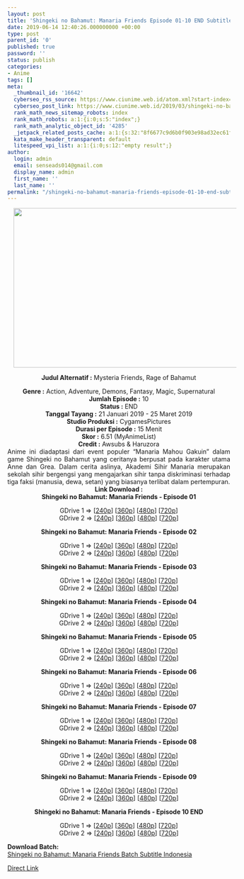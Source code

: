 ```yaml
---
layout: post
title: 'Shingeki no Bahamut: Manaria Friends Episode 01-10 END Subtitle Indonesia'
date: 2019-06-14 12:40:26.000000000 +00:00
type: post
parent_id: '0'
published: true
password: ''
status: publish
categories:
- Anime
tags: []
meta:
  _thumbnail_id: '16642'
  cyberseo_rss_source: https://www.ciunime.web.id/atom.xml?start-index=3751&max-results=150
  cyberseo_post_link: https://www.ciunime.web.id/2019/03/shingeki-no-bahamut-manaria-friends.html
  rank_math_news_sitemap_robots: index
  rank_math_robots: a:1:{i:0;s:5:"index";}
  rank_math_analytic_object_id: '4285'
  _jetpack_related_posts_cache: a:1:{s:32:"8f6677c9d6b0f903e98ad32ec61f8deb";a:2:{s:7:"expires";i:1658000559;s:7:"payload";a:0:{}}}
  kata_make_header_transparent: default
  litespeed_vpi_list: a:1:{i:0;s:12:"empty result";}
author:
  login: admin
  email: senseads014@gmail.com
  display_name: admin
  first_name: ''
  last_name: ''
permalink: "/shingeki-no-bahamut-manaria-friends-episode-01-10-end-subtitle-indonesia/"
---
```

<div style="text-align: center;">
<div style="text-align: left;">
<div class="separator" style="clear: both; text-align: center;"><a href="https://1.bp.blogspot.com/-qxkT-qNa2iI/XFbth_eZc5I/AAAAAAAAJj0/Kw514ICTjX4ASrM9vGcXBCqU4O4-4DHZQCLcBGAs/s1600/Manaria%2BFriends.jpg" imageanchor="1" style="margin-left: 1em; margin-right: 1em;"><img border="0" data-original-height="720" data-original-width="1280" height="360" src="{{ site.baseurl }}/assets/2019/06/Manaria%2BFriends.jpg" width="640" /></a></div>
<p></div>
<p><b>Judul</b><b><b> Alternatif</b> :</b> Mysteria Friends, Rage of Bahamut</div>
<div style="text-align: center;"><b><b>Genre :</b></b> Action, Adventure, Demons, Fantasy, Magic, Supernatural</div>
<div style="text-align: center;"><b>Jumlah Episode :</b> 10<br /><b>Status :</b> END<br /><b>Tanggal Tayang :</b> 21 Januari 2019 - 25 Maret 2019<br /><b>Studio Produksi :</b> CygamesPictures<br /><b>Durasi per Episode :</b> 15 Menit</div>
<div style="text-align: center;"><b>Skor :</b> 6.51 (MyAnimeList)<br /><b>Credit :</b> Awsubs &amp; Haruzora</div>
<div style="text-align: center;"></div>
<div style="text-align: justify;">Anime ini diadaptasi dari event populer “Manaria Mahou Gakuin” dalam game Shingeki no Bahamut yang ceritanya berpusat pada karakter utama Anne dan Grea. Dalam cerita aslinya, Akademi Sihir Manaria merupakan sekolah sihir bergengsi yang mengajarkan sihir tanpa diskriminasi terhadap tiga faksi (manusia, dewa, setan) yang biasanya terlibat dalam pertempuran.</div>
<div style="text-align: justify;"></div>
<div style="text-align: justify;"></div>
<div style="text-align: center;"><b>Link Download :</b></div>
<div style="text-align: center;"><b>Shingeki no Bahamut: Manaria Friends - Episode 01</b></p>
<div style="text-align: center;">GDrive 1 =&gt; [<a href="http://wishes2.com/UKPcK" target="_blank" rel="noopener">240p</a>] [<a href="http://wishes2.com/ILng" target="_blank" rel="noopener">360p</a>] [<a href="http://wishes2.com/5Cft" target="_blank" rel="noopener">480p</a>] [<a href="http://wishes2.com/8UjEs" target="_blank" rel="noopener">720p</a>]<br />GDrive 2 =&gt; [<a href="http://wishes2.com/JsrJp" target="_blank" rel="noopener">240p</a>] [<a href="http://wishes2.com/9UrpU" target="_blank" rel="noopener">360p</a>] [<a href="http://wishes2.com/D2d0z" target="_blank" rel="noopener">480p</a>] [<a href="http://wishes2.com/GZdsw" target="_blank" rel="noopener">720p</a>]</p>
<p><b>Shingeki no Bahamut: Manaria Friends - Episode 02</b></p>
<p>GDrive 1 =&gt; [<a href="http://wishes2.com/jkSLt" target="_blank" rel="noopener">240p</a>] [<a href="http://wishes2.com/AU9i" target="_blank" rel="noopener">360p</a>] [<a href="http://wishes2.com/jocXc" target="_blank" rel="noopener">480p</a>] [<a href="http://wishes2.com/DsiE" target="_blank" rel="noopener">720p</a>]<br />GDrive 2 =&gt; [<a href="http://wishes2.com/Skvf" target="_blank" rel="noopener">240p</a>] [<a href="http://wishes2.com/EOyd" target="_blank" rel="noopener">360p</a>] [<a href="http://wishes2.com/bo8ms" target="_blank" rel="noopener">480p</a>] [<a href="http://wishes2.com/FIv6A" target="_blank" rel="noopener">720p</a>]</p>
<p><b>Shingeki no Bahamut: Manaria Friends - Episode 03</b></p>
<p>GDrive 1 =&gt; [<a href="http://wishes2.com/RcMr" target="_blank" rel="noopener">240p</a>] [<a href="http://wishes2.com/5X8T6" target="_blank" rel="noopener">360p</a>] [<a href="http://wishes2.com/enCy" target="_blank" rel="noopener">480p</a>] [<a href="http://wishes2.com/BGtk" target="_blank" rel="noopener">720p</a>]<br />GDrive 2 =&gt; [<a href="http://wishes2.com/fkaUx" target="_blank" rel="noopener">240p</a>] [<a href="http://wishes2.com/t8LIB" target="_blank" rel="noopener">360p</a>] [<a href="http://wishes2.com/NvlG" target="_blank" rel="noopener">480p</a>] [<a href="http://wishes2.com/Ti7Tb" target="_blank" rel="noopener">720p</a>]</p>
<p><b>Shingeki no Bahamut: Manaria Friends - Episode 04</b></p>
<p>GDrive 1 =&gt; [<a href="http://wishes2.com/GciC4" target="_blank" rel="noopener">240p</a>] [<a href="http://wishes2.com/kbgV" target="_blank" rel="noopener">360p</a>] [<a href="http://wishes2.com/i9a8" target="_blank" rel="noopener">480p</a>] [<a href="http://wishes2.com/ofXi0" target="_blank" rel="noopener">720p</a>]<br />GDrive 2 =&gt; [<a href="http://wishes2.com/PwbP" target="_blank" rel="noopener">240p</a>] [<a href="http://wishes2.com/psGM6" target="_blank" rel="noopener">360p</a>] [<a href="http://wishes2.com/2V9x" target="_blank" rel="noopener">480p</a>] [<a href="http://wishes2.com/a5BVp" target="_blank" rel="noopener">720p</a>]</p>
<p><b>Shingeki no Bahamut: Manaria Friends - Episode 05</b></p>
<p>GDrive 1 =&gt; [<a href="https://wishes2.com/tlprT" target="_blank" rel="noopener">240p</a>] [<a href="https://wishes2.com/ABSM6" target="_blank" rel="noopener">360p</a>] [<a href="https://wishes2.com/T0gxL" target="_blank" rel="noopener">480p</a>] [<a href="https://wishes2.com/wQHCh" target="_blank" rel="noopener">720p</a>]<br />GDrive 2 =&gt; [<a href="https://wishes2.com/k2UqR" target="_blank" rel="noopener">240p</a>] [<a href="https://wishes2.com/CL3v" target="_blank" rel="noopener">360p</a>] [<a href="https://wishes2.com/hUaFG" target="_blank" rel="noopener">480p</a>] [<a href="https://wishes2.com/kZ8vd" target="_blank" rel="noopener">720p</a>]</p>
<p><b>Shingeki no Bahamut: Manaria Friends - Episode 06</b></p>
<p>GDrive 1 =&gt; [<a href="https://wishes2.com/GhEtU" target="_blank" rel="noopener">240p</a>] [<a href="https://wishes2.com/HYAM" target="_blank" rel="noopener">360p</a>] [<a href="https://wishes2.com/S6Ig" target="_blank" rel="noopener">480p</a>] [<a href="https://wishes2.com/IcMcK" target="_blank" rel="noopener">720p</a>]<br />GDrive 2 =&gt; [<a href="https://wishes2.com/Qau8F" target="_blank" rel="noopener">240p</a>] [<a href="https://wishes2.com/n2L9g" target="_blank" rel="noopener">360p</a>] [<a href="https://wishes2.com/fOrEX" target="_blank" rel="noopener">480p</a>] [<a href="https://wishes2.com/6J8k" target="_blank" rel="noopener">720p</a>]</p>
<p><b>Shingeki no Bahamut: Manaria Friends - Episode 07</b></p>
<p>GDrive 1 =&gt; [<a href="https://wishes2.com/mF6Vl" target="_blank" rel="noopener">240p</a>] [<a href="https://wishes2.com/pr7BL" target="_blank" rel="noopener">360p</a>] [<a href="https://wishes2.com/K6LQK" target="_blank" rel="noopener">480p</a>] [<a href="https://wishes2.com/83NJ" target="_blank" rel="noopener">720p</a>]<br />GDrive 2 =&gt; [<a href="https://wishes2.com/5mUvI" target="_blank" rel="noopener">240p</a>] [<a href="https://wishes2.com/X1H4" target="_blank" rel="noopener">360p</a>] [<a href="https://wishes2.com/b7Hv" target="_blank" rel="noopener">480p</a>] [<a href="https://wishes2.com/sSAnp" target="_blank" rel="noopener">720p</a>]</p>
<p><b>Shingeki no Bahamut: Manaria Friends - Episode 08</b></p>
<p>GDrive 1 =&gt; [<a href="https://wishes2.com/bDVX" target="_blank" rel="noopener">240p</a>] [<a href="https://wishes2.com/OXh4" target="_blank" rel="noopener">360p</a>] [<a href="https://wishes2.com/h4Uo" target="_blank" rel="noopener">480p</a>] [<a href="https://wishes2.com/Erlw" target="_blank" rel="noopener">720p</a>]<br />GDrive 2 =&gt; [<a href="https://wishes2.com/RFqH" target="_blank" rel="noopener">240p</a>] [<a href="https://wishes2.com/t0GA" target="_blank" rel="noopener">360p</a>] [<a href="https://wishes2.com/wbT2" target="_blank" rel="noopener">480p</a>] [<a href="https://wishes2.com/xWEua" target="_blank" rel="noopener">720p</a>]</p>
<p><b>Shingeki no Bahamut: Manaria Friends - Episode 09</b></p>
<p>GDrive 1 =&gt; [<a href="https://wishes2.com/r53F" target="_blank" rel="noopener">240p</a>] [<a href="https://wishes2.com/VtUY" target="_blank" rel="noopener">360p</a>] [<a href="https://wishes2.com/yG6A" target="_blank" rel="noopener">480p</a>] [<a href="https://wishes2.com/YbJU" target="_blank" rel="noopener">720p</a>]<br />GDrive 2 =&gt; [<a href="https://wishes2.com/Ygk3" target="_blank" rel="noopener">240p</a>] [<a href="https://wishes2.com/aaiPl" target="_blank" rel="noopener">360p</a>] [<a href="https://wishes2.com/y6KVB" target="_blank" rel="noopener">480p</a>] [<a href="https://wishes2.com/InRg" target="_blank" rel="noopener">720p</a>]</p>
<p><b>Shingeki no Bahamut: Manaria Friends - Episode 10 END</b></p>
<p>GDrive 1 =&gt; [<a href="https://wishes2.com/Ttah" target="_blank" rel="noopener">240p</a>] [<a href="https://wishes2.com/a5R6" target="_blank" rel="noopener">360p</a>] [<a href="https://wishes2.com/fz3B" target="_blank" rel="noopener">480p</a>] [<a href="https://wishes2.com/K5TC" target="_blank" rel="noopener">720p</a>]<br />GDrive 2 =&gt; [<a href="https://wishes2.com/H2pxj" target="_blank" rel="noopener">240p</a>] [<a href="https://wishes2.com/npJu" target="_blank" rel="noopener">360p</a>] [<a href="https://wishes2.com/CGVa" target="_blank" rel="noopener">480p</a>] [<a href="https://wishes2.com/tTSkw" target="_blank" rel="noopener">720p</a>]</p>
<div style="text-align: left;"><b>Download Batch:</b></div>
<div style="text-align: left;"></div>
<div style="text-align: left;"><a href="https://www.ciunime.com/2019/03/manaria-friends-episode-01-10-end-batch.html" target="_blank" rel="noopener">Shingeki no Bahamut: Manaria Friends Batch Subtitle Indonesia</a></p>
</div>
</div>
</div>
<link rel="stylesheet" href="https://cdnjs.cloudflare.com/ajax/libs/font-awesome/4.7.0/css/font-awesome.min.css" />
<div class="divbtn"> <a href="https://handymansurrender.com/fihup8buzv?key=94550f7ce39444073321dde3b8782f97" class="btn"><i class="fa fa-download"></i> Direct Link</a> </div>

